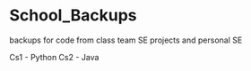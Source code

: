 # School_Backups
backups for code from class team SE projects and personal SE

Cs1 - Python
Cs2 - Java
